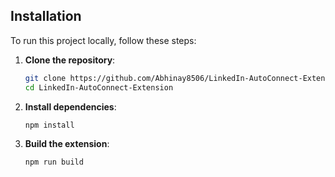 ## Installation

To run this project locally, follow these steps:

1. **Clone the repository**:
   ```bash
   git clone https://github.com/Abhinay8506/LinkedIn-AutoConnect-Extension.git
   cd LinkedIn-AutoConnect-Extension

2. **Install dependencies**:
   ```bash
   npm install

3. **Build the extension**:
   ```bash
   npm run build
